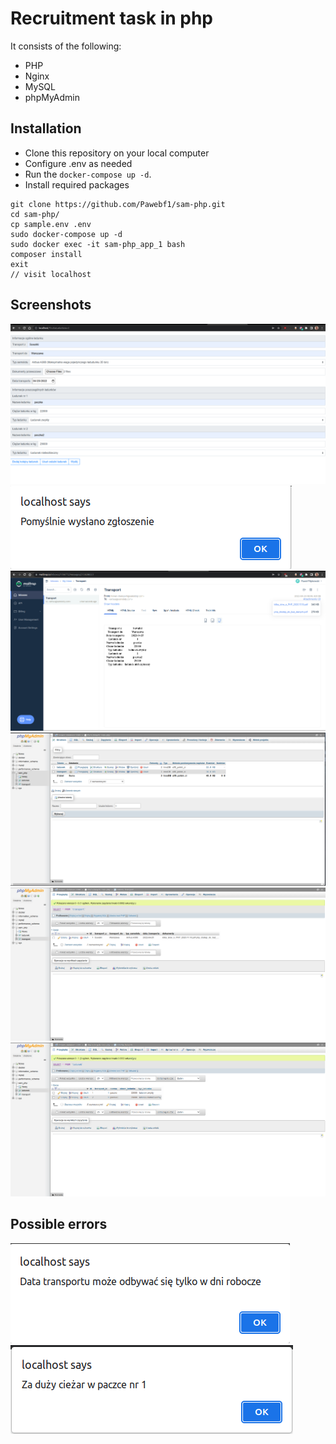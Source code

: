 # Recruitment task in php

It consists of the following:

* PHP
* Nginx
* MySQL
* phpMyAdmin

## Installation

* Clone this repository on your local computer
* Configure .env as needed
* Run the `docker-compose up -d`.
* Install required packages


```shell
git clone https://github.com/Pawebf1/sam-php.git
cd sam-php/
cp sample.env .env
sudo docker-compose up -d
sudo docker exec -it sam-php_app_1 bash
composer install
exit
// visit localhost
```

## Screenshots

![](screenshots/glowna_strona.png)
![](screenshots/pomyslne_wyslanie.png)
![](screenshots/wyslany_mail.png)
![](screenshots/baza_danych_glowna.png)
![](screenshots/baza_danych_transport.png)
![](screenshots/baza_danych_ladunek.png)

## Possible errors

![](screenshots/blad_wyslania1.png)
![](screenshots/blad_wyslania2.png)